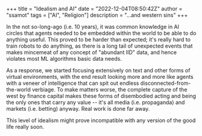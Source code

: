 +++
title = "Idealism and AI"
date = "2022-12-04T08:50:42Z"
author = "ssamot"
tags = ["AI", "Religion"]
description = "...and western sins"
+++

In the not so-long-ago (i.e. 10 years), it was common knowledge in AI circles that agents needed to be embedded within the world to be able to do anything useful. This proved to be harder than expected; it's really hard to train robots to do anything, as there is a long tail of unexpected events that makes mincemeat of any concept of "abundant IID" data, and hence violates most ML algorithms basic data needs.  

As a response, we started focusing extensively on text and other forms of virtual environments, with the end result looking more and more like agents with a veneer of intelligence that can spit out endless disconnected-from-the-world verbiage. To make matters worse, the complete capture of the west by finance capital makes these forms of disembodied acting and being the only ones that carry any value -- it's all media (i.e. propaganda) and markets (i.e. betting) anyway. Real work is done far away. 

This level of idealism might prove incompatible with any version of the good life really soon. 

